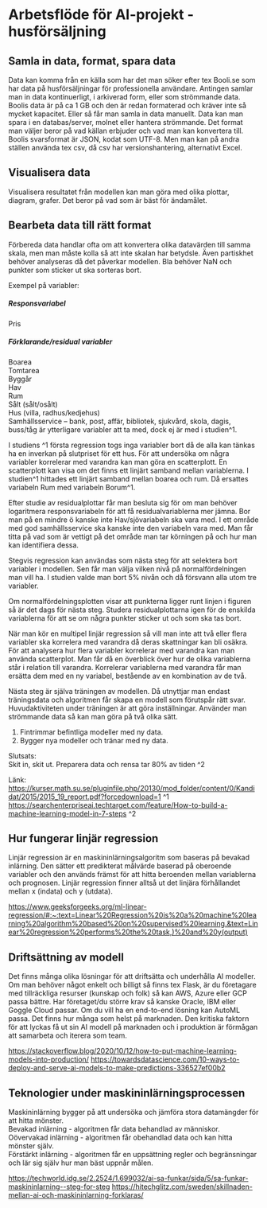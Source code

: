 #  Arbetsflöde för AI-projekt - husförsäljning

## Samla in data, format, spara data
Data kan komma från en källa som har det man söker efter tex Booli.se som har data på husförsäljningar för professionella användare.  Antingen samlar man in data kontinuerligt, i arkiverad form, eller som strömmande data. Boolis data är på ca 1 GB och den är redan formaterad och kräver inte så mycket kapacitet. Eller så får man samla in data manuellt. 
Data kan man spara i en databas/server, molnet eller hantera strömmande. 
Det format man väljer beror på vad källan erbjuder och vad man kan konvertera till.
Boolis svarsformat är JSON, kodat som UTF-8. Men man kan på andra ställen använda tex csv, då csv har versionshantering, alternativt Excel.

## Visualisera data
Visualisera resultatet från modellen kan man göra med olika plottar, diagram, grafer. Det beror på vad som är bäst för ändamålet. 

## Bearbeta data till rätt format
Förbereda data handlar ofta om att konvertera olika datavärden till samma skala, men man måste kolla så att inte skalan har betydsle. Även partiskhet behöver analyseras då det påverkar modellen. Bla behöver NaN och punkter som sticker ut ska sorteras bort.

Exempel på variabler: 
##### Responsvariabel  
Pris
##### Förklarande/residual variabler  
Boarea  
Tomtarea  
Byggår  
Hav  
Rum  
Sålt (sålt/osålt)  
Hus (villa, radhus/kedjehus)  
Samhällsservice – bank, post, affär, bibliotek, sjukvård, skola, dagis, buss/tåg är ytterligare variabler att ta med, dock ej är med i studien^1.

I studiens ^1 första regression togs inga variabler bort då de alla kan tänkas ha en inverkan på slutpriset för ett hus. 
För att undersöka om några variabler korrelerar med varandra kan man göra en scatterplott. En scatterplott kan visa om det finns ett linjärt samband mellan variablerna. I studien^1 hittades ett linjärt samband mellan boarea och rum. Då ersattes variabeln Rum med variabeln Borum^1. 

Efter studie av residualplottar får man besluta sig för om man behöver logaritmera responsvariabeln för att få residualvariablerna mer jämna.
Bor man på en mindre ö kanske inte Hav/sjövariabeln ska vara med. I ett område med god samhällsservice ska kanske inte den variabeln vara med. Man får titta på vad som är vettigt på det område man tar körningen på och hur man kan identifiera dessa. 

Stegvis regression kan användas som nästa steg för att selektera bort variabler i modellen.
Sen får man välja vilken nivå på normalfördelningen man vill ha. I studien valde man bort 5% nivån och då försvann alla utom tre variabler. 

Om normalfördelningsplotten visar att punkterna ligger runt linjen i figuren så är det dags för nästa steg. Studera residualplottarna igen för de enskilda variablerna för att se om några punkter sticker ut och som ska tas bort.

När man kör en multipel linjär regression så vill man inte att två eller flera variabler ska korrelera med varandra då deras skattningar kan bli osäkra. För att analysera hur flera variabler korrelerar med varandra kan man använda scatterplot. Man får då en överblick över hur de olika variablerna står i relation till varandra. Korrelerar variablerna med varandra får man ersätta dem med en ny variabel, bestående av en kombination av de två. 

Nästa steg är själva träningen av modellen. Då utnyttjar man endast träningsdata och algoritmen får skapa en modell som förutspår rätt svar. Huvudaktiviteten under träningen är att göra inställningar.
Använder man strömmande data så kan man göra på två olika sätt. 
1. Fintrimmar befintliga modeller med ny data. 
2. Bygger nya modeller och tränar med ny data.

Slutsats:  
Skit in, skit ut. Preparera data och rensa tar 80% av tiden ^2

Länk:  
https://kurser.math.su.se/pluginfile.php/20130/mod_folder/content/0/Kandidat/2015/2015_19_report.pdf?forcedownload=1 ^1
https://searchenterpriseai.techtarget.com/feature/How-to-build-a-machine-learning-model-in-7-steps ^2

## Hur fungerar linjär regression
Linjär regression är en maskininlärningsalgoritm som baseras på bevakad inlärning. Den sätter ett predikterat målvärde baserad på oberoende variabler och den används främst för att hitta beroenden mellan variablerna och prognosen. Linjär regression finner alltså ut det linjära förhållandet mellan x (indata) och y (utdata).

https://www.geeksforgeeks.org/ml-linear-regression/#:~:text=Linear%20Regression%20is%20a%20machine%20learning%20algorithm%20based%20on%20supervised%20learning.&text=Linear%20regression%20performs%20the%20task,)%20and%20y(output)


## Driftsättning av modell
Det finns många olika lösningar för att driftsätta och underhålla AI modeller.
Om man behöver något enkelt och billigt så finns tex Flask, är du företagare med tillräckliga resurser (kunskap och folk)  så kan AWS, Azure eller GCP passa bättre. Har företaget/du större krav så kanske Oracle, IBM eller Goggle Cloud passar. Om du vill ha en end-to-end lösning kan AutoML passa. Det finns hur många som helst på marknaden. 
Den kritiska faktorn för att lyckas få ut sin AI modell på marknaden och i produktion är förmågan att samarbeta och iterera som team.

https://stackoverflow.blog/2020/10/12/how-to-put-machine-learning-models-into-production/
https://towardsdatascience.com/10-ways-to-deploy-and-serve-ai-models-to-make-predictions-336527ef00b2

## Teknologier under maskininlärningsprocessen
Maskininlärning bygger på att undersöka och jämföra stora datamängder för att hitta mönster.  
Bevakad inlärning - algoritmen får data behandlad av människor.  
Oövervakad inlärning - algoritmen får obehandlad data och kan hitta mönster själv.  
Förstärkt inlärning - algoritmen får en uppsättning regler och begränsningar och lär sig själv hur man bäst uppnår målen.

https://techworld.idg.se/2.2524/1.699032/ai-sa-funkar/sida/5/sa-funkar-maskininlarning--steg-for-steg
https://hitechglitz.com/sweden/skillnaden-mellan-ai-och-maskininlarning-forklaras/
